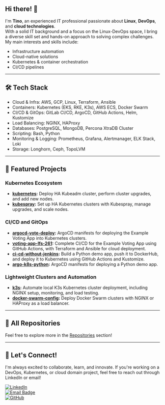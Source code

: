 ## Hi there! 👋

I'm **Tino**, an experienced IT professional passionate about **Linux**, **DevOps**, and **cloud technologies**.  
With a solid IT background and a focus on the Linux-DevOps space, I bring a diverse skill set and hands-on approach to solving complex challenges. \
My main interests and skills include:

- Infrastructure automation
- Cloud-native solutions
- Kubernetes & container orchestration
- CI/CD pipelines

---

## 🛠 Tech Stack
- Cloud & Infra: AWS, GCP, Linux, Terraform, Ansible
- Containers: Kubernetes (EKS, RKE, K3s), AWS ECS, Docker Swarm
- CI/CD & GitOps: GitLab CI/CD, ArgoCD, GitHub Actions, Helm, Kustomize
- Load Balancing: NGINX, HAProxy
- Databases: PostgreSQL, MongoDB, Percona XtraDB Cluster
- Scripting: Bash, Python
- Monitoring & Logging: Prometheus, Grafana, Alertmanager, ELK Stack, Loki
- Storage: Longhorn, Ceph, TopoLVM

---

## 🚀 Featured Projects

### Kubernetes Ecosystem
- **[kubernetes](https://github.com/tinhutins/kubernetes):** Deploy HA Kubeadm cluster, perform cluster upgrades, and add new nodes.
- **[kubespray](https://github.com/tinhutins/kubespray):** Set up HA Kubernetes clusters with Kubespray, manage upgrades, and scale nodes.

### CI/CD and GitOps
- **[argocd-vote-deploy](https://github.com/tinhutins/argocd-vote-deploy):** ArgoCD manifests for deploying the Example Voting App into Kubernetes clusters.
- **[voting-app-lfs-261](https://github.com/tinhutins/voting-app-lfs261):** Complete CI/CD for the Example Voting App using GitHub Actions, with Terraform and Ansible for cloud deployment.
- **[ci-cd-without-jenkins](https://github.com/tinhutins/ci-cd-without-jenkins):** Build a Python demo app, push it to DockerHub, and deploy it to Kubernetes using GitHub Actions and Kustomize.
- **[argo-k8s-python](https://github.com/tinhutins/argo-k8s-python):** ArgoCD manifests for deploying a Python demo app.

### Lightweight Clusters and Automation
- **[k3s](https://github.com/tinhutins/k3s):** Automate local K3s Kubernetes cluster deployment, including NGINX setup, monitoring, and load testing.
- **[docker-swarm-config](https://github.com/tinhutins/docker-swarm-config):** Deploy Docker Swarm clusters with NGINX or HAProxy as a load balancer.

---

## 📂 All Repositories
Feel free to explore more in the [Repositories](https://github.com/tinhutins?tab=repositories) section!

---

## 🚀 Let's Connect!
I'm always excited to collaborate, learn, and innovate. If you're working on a DevOps, Kubernetes, or cloud domain project, feel free to reach out through LinkedIn or email!

[![LinkedIn](https://img.shields.io/badge/LinkedIn-Connect-blue)](https://www.linkedin.com/in/tino-hutinski/)\
[![Email Badge](https://img.shields.io/badge/Gmail-Contact_Me-green?style=flat-square&logo=gmail&logoColor=FFFFFF&labelColor=3A3B3C&color=62F1CD)](mailto:tino.hutinski@gmail.com)\
[![GitHub](https://img.shields.io/badge/GitHub-Follow-black)](https://github.com/tinhutins)
